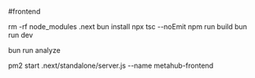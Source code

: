 #frontend   

rm -rf node_modules  .next
bun install
npx tsc --noEmit
npm run build
bun run dev


bun run analyze

pm2 start .next/standalone/server.js --name metahub-frontend

